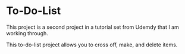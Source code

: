 # To-Do-List

This project is a second project in a tutorial set from Udemdy that I am working through.

This to-do-list project allows you to cross off, make, and delete items. 

